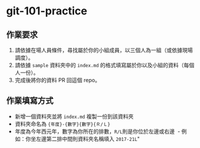 # git-101-practice

## 作業要求

1. 請依據在場人員條件，尋找屬於你的小組成員，以三個人為一組（或依據現場調度）。
2. 請依據 `sample` 資料夾中的 `index.md` 的格式填寫屬於你以及小組的資料（每個人一份）。
3. 完成後將你的資料 PR 回這個 repo。

## 作業填寫方式
- 新增一個資料夾並將 `index.md` 複製一份到該資料夾
- 資料夾命名為 `{年度}-{數字}{數字}{Ｒ/Ｌ}`
- 年度為今年西元年，數字為你所在的排數，`R/L`則是你位於左邊或右邊
  - 例如：你坐左邊第二排中間則資料夾名稱填入 `2017-21L`"
